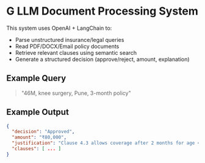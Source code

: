 # G LLM Document Processing System

This system uses OpenAI + LangChain to:
- Parse unstructured insurance/legal queries
- Read PDF/DOCX/Email policy documents
- Retrieve relevant clauses using semantic search
- Generate a structured decision (approve/reject, amount, explanation)

## Example Query

> "46M, knee surgery, Pune, 3-month policy"

## Example Output

```json
{
  "decision": "Approved",
  "amount": "₹80,000",
  "justification": "Clause 4.3 allows coverage after 2 months for age < 50",
  "clauses": [ ... ]
}
